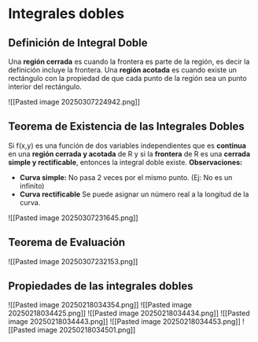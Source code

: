 # Integrales dobles

## Definición de Integral Doble
Una **región cerrada** es cuando la frontera es parte de la región, es decir la definición incluye la frontera.
Una **región acotada** es cuando existe un rectángulo con la propiedad de que cada punto de la región sea un punto interior del rectángulo.

![[Pasted image 20250307224942.png]]

## Teorema de Existencia de las Integrales Dobles
Si f(x,y) es una función de dos variables independientes que es **continua** en una **región cerrada y acotada** de R y si la **frontera** de R es una **cerrada simple y  rectificable**, entonces la integral doble existe.
**Observaciones:**
- **Curva simple:**
	No pasa 2 veces por el mismo punto. (Ej: No es un infinito)
- **Curva rectificable**
	Se puede asignar un número real a la longitud de la curva.
	 
![[Pasted image 20250307231645.png]]
## Teorema de Evaluación
![[Pasted image 20250307232153.png]]



## Propiedades de las integrales dobles
![[Pasted image 20250218034354.png]]
![[Pasted image 20250218034425.png]]
![[Pasted image 20250218034434.png]]
![[Pasted image 20250218034443.png]]
![[Pasted image 20250218034453.png]]
![[Pasted image 20250218034501.png]]


